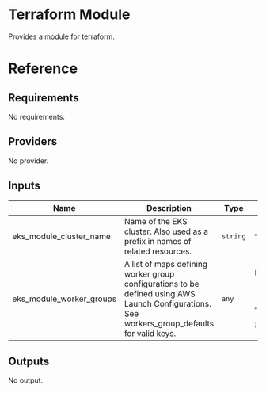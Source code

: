 # Terraform Module
Provides a module for terraform.

# Reference
<!--- BEGIN_TF_DOCS --->
## Requirements

No requirements.

## Providers

No provider.

## Inputs

| Name | Description | Type | Default | Required |
|------|-------------|------|---------|:--------:|
| eks\_module\_cluster\_name | Name of the EKS cluster. Also used as a prefix in names of related resources. | `string` | `"my-cluster"` | no |
| eks\_module\_worker\_groups | A list of maps defining worker group configurations to be defined using AWS Launch Configurations. See workers\_group\_defaults for valid keys. | `any` | <pre>[<br>  {<br>    "asg_max_size": 5,<br>    "asg_min_size": 1,<br>    "instance_type": "t3.medium"<br>  }<br>]</pre> | no |

## Outputs

No output.

<!--- END_TF_DOCS --->
